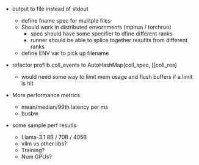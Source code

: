 - output to file instead of stdout
    - define fname spec for mulitple files 
    - Should work in distributed envornments (mpirun / torchrun)
        - spec should have some specifier to dfine different ranks 
        - runner should be able to splice together resutlts from different ranks
    - define ENV var to pick up filename

- refactor proflib.coll_events to AutoHashMap(coll_spec, []coll_res)
    - would need some way to limit mem usage and flush buffers if a limit is hit

- More performance metrics
    - mean/median/99th latency per ms
    - busbw

- some sample perf resutls
    - Llama-3.1 8B / 70B / 405B 
    - vllm vs other libs?
    - Training?
    - Num GPUs?

